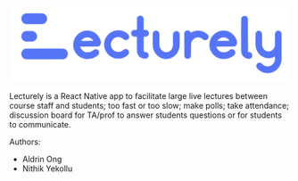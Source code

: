 ![Lecturely Logo](./assets/lecturely_text_logo.png)

Lecturely is a React Native app to facilitate large live lectures between course staff and students; too fast or too slow; make polls; take attendance; discussion board for TA/prof to answer students questions or for students to communicate.

Authors:
- Aldrin Ong
- Nithik Yekollu
